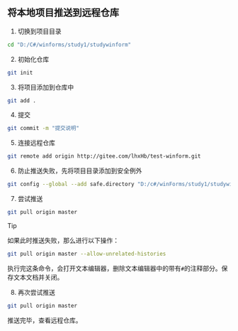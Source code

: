 ## 将本地项目推送到远程仓库

1. 切换到项目目录

```bash
cd "D:/C#/winforms/study1/studywinform"
```

2. 初始化仓库

`````bash
git init
`````

3. 将项目添加到仓库中

```bash
git add .
```

4. 提交

```bash
git commit -m "提交说明"
```

5. 连接远程仓库

```bash
git remote add origin http://gitee.com/lhxHb/test-winform.git
```

6. 防止推送失败，先将项目目录添加到安全例外

```bash
git config --global --add safe.directory "D:/c#/winForms/study1/studywinform"
```

7. 尝试推送

```bash
git pull origin master
```

> [!tip]
>
> 如果此时推送失败，那么进行以下操作：
>
> ```bash
> git pull origin master --allow-unrelated-histories
> ```

执行完这条命令，会打开文本编辑器，删除文本编辑器中的带有`#`的注释部分。保存文本文档并关闭。

8. 再次尝试推送

```bash
git pull origin master
```

推送完毕，查看远程仓库。





